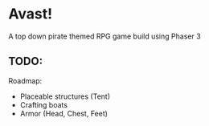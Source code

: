# Avast!

A top down pirate themed RPG game build using Phaser 3

## TODO:

Roadmap:

- Placeable structures (Tent)
- Crafting boats
- Armor (Head, Chest, Feet)
